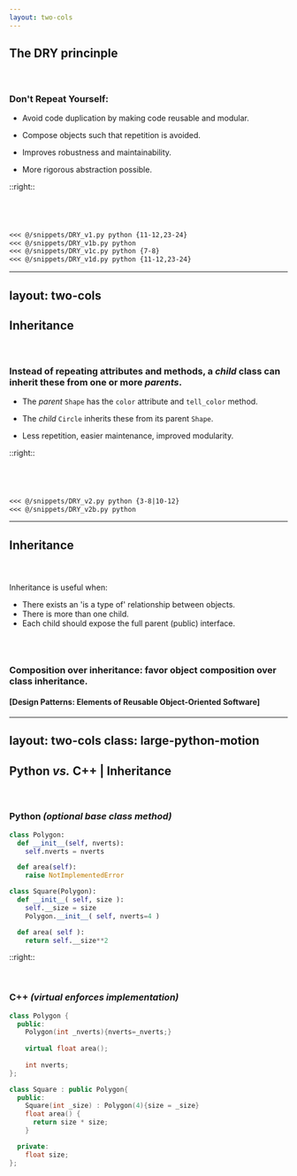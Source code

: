 ```yaml
---
layout: two-cols
---
```


## The DRY princinple
#### &nbsp;
### **D**on't **R**epeat **Y**ourself:
- Avoid code duplication by making code reusable and modular.

<v-click>

- Compose objects such that repetition is avoided.
</v-click>
<v-click>

- Improves robustness and maintainability.
</v-click>
<v-click>

- More rigorous abstraction possible.
</v-click>

::right::

## &nbsp;

````md magic-move {at:1}
<<< @/snippets/DRY_v1.py python {11-12,23-24}
<<< @/snippets/DRY_v1b.py python
<<< @/snippets/DRY_v1c.py python {7-8}
<<< @/snippets/DRY_v1d.py python {11-12,23-24}
````

---
layout: two-cols
---

## Inheritance
#### &nbsp;
### Instead of repeating attributes and methods, a *child* class can inherit these from one or more *parents*.
- The *parent* `Shape` has the `color` attribute and `tell_color` method.

<v-click>

- The *child* `Circle` inherits these from its parent `Shape`.
</v-click>

<v-click>

- Less repetition, easier maintenance, improved modularity.
</v-click>

::right::

## &nbsp;

````md magic-move {at:1}
<<< @/snippets/DRY_v2.py python {3-8|10-12}
<<< @/snippets/DRY_v2b.py python
````

---

## Inheritance

#### &nbsp;

Inheritance is useful when:
- There exists an 'is a type of' relationship between objects.
- There is more than one child.
- Each child should expose the full parent (public) interface.

<v-click>

### &nbsp;

### Composition over inheritance: favor object composition over class inheritance.
#### [Design Patterns: Elements of Reusable Object-Oriented Software]
</v-click>

---
layout: two-cols
class: large-python-motion
---

## Python *vs.* C++ | Inheritance
#### &nbsp;
### Python *(optional base class method)*
```python
class Polygon:
  def __init__(self, nverts):
    self.nverts = nverts

  def area(self):
    raise NotImplementedError

class Square(Polygon):
  def __init__( self, size ):
    self.__size = size
    Polygon.__init__( self, nverts=4 )

  def area( self ):
    return self.__size**2
```

::right::

&nbsp;

### C++ *(virtual enforces implementation)*

```cpp
class Polygon {
  public:
    Polygon(int _nverts){nverts=_nverts;}
    
    virtual float area();
    
    int nverts;
};

class Square : public Polygon{
  public:
    Square(int _size) : Polygon(4){size = _size}
    float area() {
      return size * size;
    }

  private:
    float size;
};
```